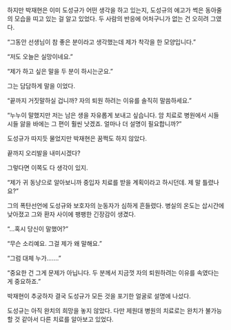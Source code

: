 하지만 박재현은 이미 도성규가 어떤 생각을 하고 있는지, 도성규의 에고가 썩은 동아줄의 모습을 띠고 있는 걸 알고 있었다. 두 사람의 반응에 어처구니가 없는 건 오히려 그였다.

“그동안 선생님이 참 좋은 분이라고 생각했는데 제가 착각을 한 모양입니다.”

“저도 오늘은 실망이네요.”

“제가 하고 싶은 말을 두 분이 하시는군요.”

그는 담담하게 말을 이었다.

“끝까지 거짓말하실 겁니까? 자의 퇴원 하려는 이유를 솔직히 말씀하세요.”

“누누이 말했지만 저는 남은 생을 자유롭게 보내고 싶습니다. 암 치료로 병원에서 시들시들 앓을 바에는 그 편이 훨씬 낫겠죠. 얼마나 더 설명이 필요합니까?”

도성규가 따지듯 물었지만 박재현은 꿈쩍도 하지 않았다.

끝까지 오리발을 내미시겠다?

그렇다면 이쪽도 다 생각이 있지.

“제가 귀 동냥으로 알아보니까 중입자 치료를 받을 계획이라고 하시던데. 제 말 틀렸나요?”

그의 폭탄선언에 도성규와 보호자의 눈동자가 심하게 흔들렸다. 병실의 온도는 삽시간에 낮아졌고 그와 환자 사이에 팽팽한 긴장감이 생겼다.

“…혹시 당신이 말했어?”

“무슨 소리예요. 그걸 제가 왜 말해요.”

“그럼 대체 누가…….”

“중요한 건 그게 문제가 아닙니다. 두 분께서 지금껏 자의 퇴원하려는 이유를 속였다는 게 중요하죠.”

박재현이 추궁하자 결국 도성규가 모든 것을 포기한 얼굴로 설명에 나섰다.

도성규는 아직 완치의 희망을 놓지 않았다. 다만 제원대 병원의 치료로는 완치가 불가능할 것 같아서 다른 치료를 알아보고 있었다.